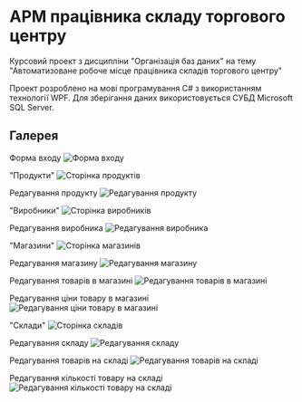 # АРМ працівника складу торгового центру
Курсовий проект з дисципліни "Організація баз даних" на тему "Автоматизоване робоче місце працівника складів торгового центру"

Проект розроблено на мові програмування C# з використанням технології WPF. Для зберігання даних використовується СУБД Microsoft SQL Server.

## Галерея

Форма входу
![Форма входу](docs/Screenshot1.png)

"Продукти"
![Сторінка продуктів](docs/Screenshot2.png)

Редагування продукту
![Редагування продукту](docs/Screenshot3.png)

"Виробники"
![Сторінка виробників](docs/Screenshot4.png)

Редагування виробника
![Редагування виробника](docs/Screenshot5.png)

"Магазини"
![Сторінка магазинів](docs/Screenshot6.png)

Редагування магазину
![Редагування магазину](docs/Screenshot7.png)

Редагування товарів в магазині
![Редагування товарів в магазині](docs/Screenshot8.png)

Редагування ціни товару в магазині
![Редагування ціни товару в магазині](docs/Screenshot9.png)

"Склади"
![Сторінка складів](docs/Screenshot10.png)

Редагування складу
![Редагування складу](docs/Screenshot11.png)

Редагування товарів на складі
![Редагування товарів на складі](docs/Screenshot12.png)

Редагування кількості товару на складі
![Редагування кількості товару на складі](docs/Screenshot13.png)
